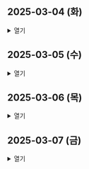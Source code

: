 ## 2025-03-04 (화)

<details>
<summary>열기</summary>
<div>

### 모듈형 특강 수강
- 팀 운영/소통 팁
- 소규모 세션 역할 분담 및 퀴즈 풀이

### 아이디어 및 기획
- 아이디어 스코프 논의
- 팀 목표 설정
- 탈중앙화/중앙화 타협된 서비스

### 팀 미팅
- 자기소개
- 아이디어 평가 및 피드백
  - 블록체인이 정말 필요한지 기술 타당성 검토하다는 의견을 받음

</div>
</details>

## 2025-03-05 (수)

<details>
<summary>열기</summary>
<div>

### 아이디어 및 기획
- 아이디어 회의
  - 트렌디캘린더
  - 점 조직 의사결정 관리 서비스
  - 취준생을 위한 CS 준비 서비스
- 아이디어 구체화

</div>
</details>

## 2025-03-06 (목)

<details>
<summary>열기</summary>
<div>

### 아이디어 및 기획, 구체화
- 트렌디 캘린더
  - 투표 기반으로 데일리 이슈 및 트렌드를 기록하고 시각화
  - 오늘의 음악, 오늘의 이슈 등 다수가 투표하여 결정 
  - 구글 트렌드 API 활용해 실시간 데이터 반영 
  - 누적된 데이터로 연간 트렌드 분석 제공 
  - NFT 활용 가능성 및 서비스 확장성 논의

</div>
</details>

## 2025-03-07 (금)

<details>
<summary>열기</summary>
<div>

### 아이디어 및 기획, 구체화
사용자 생성형 콘텐츠 후원 플랫폼 (유즈맵 개발자 지원) 아이디어 제시

서비스 개요
- 유즈맵(스타크래프트, 워크래프트 등) 개발자들이 자신의 맵을 등록하고, 유저들이 후원할 수 있는 플랫폼.
- 블록체인을 활용하여 소유권 및 후원 내역을 투명하게 기록.
- 창작물 자체의 판매가 아닌, 개발자의 활동에 대한 후원 모델을 기반으로 운영.

블록체인 도입 이유
- 투명성: 후원 내역 및 개발자 기여 기록이 공개적으로 저장됨.
- 불변성: 후원금 관리 내역 위변조 방지.
- 탈중앙화: 특정 플랫폼의 폐쇄 여부와 관계없이 지속적으로 운영 가능.

확장 가능성
- 유저 커뮤니티와 연계하여 개발자-후원자 간 상호작용 확대.
- 장기적으로 크라우드펀딩, 멤버십 서비스 등 추가 기능 확장.

</div>
</details>
